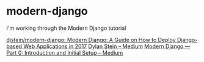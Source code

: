 # modern-django
I'm working through the Modern Django tutorial

[djstein/modern-django: Modern Django: A Guide on How to Deploy Django-based Web Applications in 2017](https://github.com/djstein/modern-django)
[Dylan Stein – Medium](https://medium.com/@djstein/)
[Modern Django — Part 0: Introduction and Initial Setup – Medium](https://medium.com/@djstein/modern-django-part-0-introduction-and-initial-setup-657df48f08f8)
